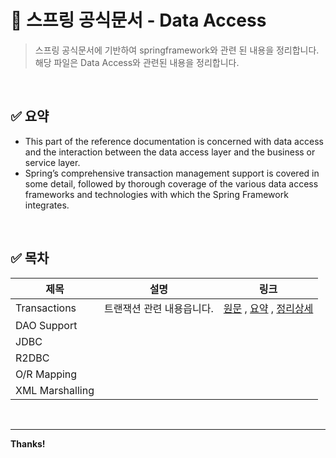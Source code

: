 # :star2: 스프링 공식문서 - Data Access

> 스프링 공식문서에 기반하여 springframework와 관련 된 내용을 정리합니다.
> 해당 파일은 Data Access와 관련된 내용을 정리합니다.

<br/>

## :white_check_mark: 요약
- This part of the reference documentation is concerned with data access and the interaction between the data access layer and the business or service layer.
- Spring’s comprehensive transaction management support is covered in some detail, followed by thorough coverage of the various data access frameworks and technologies with which the Spring Framework integrates.

<br/>

## :white_check_mark: 목차


| 제목 | 설명 | 링크 |
| ------ | ------ | ----- | 
| Transactions | 트랜잭션 관련 내용읍니다. | [원문][트랜잭션원문] , [요약][트랜잭션요약] , [정리상세][트랜잭션정리상세] |
| DAO Support | |  |
| JDBC | |  |
| R2DBC | |  |
| O/R Mapping | |  |
| XML Marshalling | |  |
  

<br/>

  
---
**Thanks!**

[//]: # (These are reference links used in the body of this note and get stripped out when the markdown processor does its job. There is no need to format nicely because it shouldn't be seen. Thanks SO - http://stackoverflow.com/questions/4823468/store-comments-in-markdown-syntax)
   [트랜잭션원문]: <https://docs.spring.io/spring-framework/docs/current/reference/html/data-access.html#spring-data-tier>
   [트랜잭션요약]: <>
   [트랜잭션정리상세]: <>

